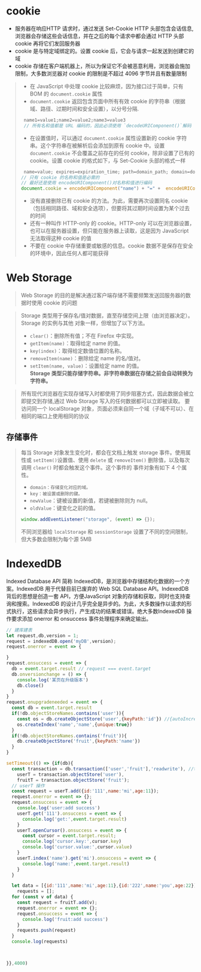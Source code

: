 # cookie
- 服务器在响应HTTP 请求时，通过发送 Set-Cookie HTTP 头部包含会话信息,浏览器会存储这些会话信息，并在之后的每个请求中都会通过 HTTP 头部 cookie 再将它们发回服务器
- cookie 是与特定域绑定的。设置 cookie 后，它会与请求一起发送到创建它的域
- cookie 存储在客户端机器上，所以为保证它不会被恶意利用，浏览器会施加限制，大多数浏览器对 cookie 的限制是不超过 4096 字节并且有数量限制

> - 在 JavaScript 中处理 cookie 比较麻烦，因为接口过于简单，只有 BOM 的 `document.cookie` 属性
> - `document.cookie` 返回包含页面中所有有效 cookie 的字符串（根据域、路径、过期时间和安全设置），以分号分隔.
> ```javascript
>  name1=value1;name2=value2;name3=value3
>  // 所有名和值都是 URL 编码的，因此必须使用 `decodeURIComponent()`解码
> ```  
> - 在设置值时，可以通过 `document.cookie` 属性设置新的 cookie 字符串。这个字符串在被解析后会添加到原有 cookie 中。设置 `document.cookie` 不会覆盖之前存在的任何 cookie，除非设置了已有的cookie。设置 cookie 的格式如下，与 Set-Cookie 头部的格式一样
> ```javascript
>  name=value; expires=expiration_time; path=domain_path; domain=domain_name; secure 
> // 只有 cookie 的名称和值是必需的
> // 最好还是使用 encodeURIComponent()对名称和值进行编码
> document.cookie = encodeURIComponent("name") + "=" +  encodeURIComponent("Nicholas") + "; domain=.wrox.com; path=/";
> ``` 
> - 没有直接删除已有 cookie 的方法。为此，需要再次设置同名 cookie（包括相同路径、域和安全选项），但要将其过期时间设置为某个过去的时间
> - 还有一种叫作 HTTP-only 的 cookie。HTTP-only 可以在浏览器设置，也可以在服务器设置，但只能在服务器上读取，这是因为 JavaScript 无法取得这种 cookie 的值
> - 不要在 cookie 中存储重要或敏感的信息。cookie 数据不是保存在安全的环境中，因此任何人都可能获得


# Web Storage
> Web Storage 的目的是解决通过客户端存储不需要频繁发送回服务器的数
据时使用 cookie 的问题

> Storage 类型用于保存名/值对数据，直至存储空间上限（由浏览器决定）。Storage 的实例与其他
对象一样，但增加了以下方法。
> - `clear()`：删除所有值；不在 Firefox 中实现。
> - `getItem(name)`：取得给定 name 的值。
> - `key(index)`：取得给定数值位置的名称。
> - `removeItem(name)`：删除给定 name 的名/值对。
> - `setItem(name, value)`：设置给定 name 的值。  
> **Storage 类型只能存储字符串。非字符串数据在存储之前会自动转换为字符串。**

> 所有现代浏览器在实现存储写入时都使用了同步阻塞方式，因此数据会被立即提交到存储,通过 Web Storage 写入的任何数据都可以立即被读取。
> 要访问同一个 localStorage 对象，页面必须来自同一个域（子域不可以）、在相同的端口上使用相同的协议
## 存储事件
> 每当 Storage 对象发生变化时，都会在文档上触发 storage 事件。使用属性或 `setItem()`设置值、使用 `delete` 或 `removeItem()` 删除值，以及每次调用 `clear()` 时都会触发这个事件。这个事件的
事件对象有如下 4 个属性。
> - `domain：存储变化对应的域。`
> - `key：被设置或删除的键。`
> - `newValue`：键被设置的新值，若键被删除则为 null。 
> - `oldValue`：键变化之前的值。
> ```javascript
> window.addEventListener("storage", (event) => {});
> ```
> 不同浏览器给 `localStorage` 和 `sessionStorage` 设置了不同的空间限制，但大多数会限制为每个源 5MB

# IndexedDB
Indexed Database API 简称 IndexedDB，是浏览器中存储结构化数据的一个方案。IndexedDB 用于代替目前已废弃的 Web SQL Database API。IndexedDB 背后的思想是创造一套 API，方便JavaScript 对象的存储和获取，同时也支持查询和搜索。IndexedDB 的设计几乎完全是异步的。为此，大多数操作以请求的形式执行，这些请求会异步执行，产生成功的结果或错误。绝大多数IndexedDB 操作要求添加 onerror 和 onsuccess 事件处理程序来确定输出。
```javascript
// 建库建表
let request,db,version = 1;
request = indexedDB.open('myDB',version);
request.onerror = event => {

}
request.onsuccess = event => {
  db = event.target.result // request === event.target
  db.onversionchange = () => {
    console.log('某页在升级版本')
    db.close()
  }
}
request.onupgradeneeded = event => {
  const db = event.target.result
  if(!db.objectStoreNames.contains('user')){
    const os = db.createObjectStore('user',{keyPath:'id'}) //{autoIncrement:true}
    os.createIndex('name','name',{unique:true})
  }
  if(!db.objectStoreNames.contains('fruit')){
    db.createObjectStore('fruit',{keyPath:'name'})
  }
}

setTimeout(() => {if(db){
  const transaction = db.transaction(['user','fruit'],'readwrite'), //transaction('user','readwrite')
    userT = transaction.objectStore('user'),
    fruitT = transaction.objectStore('fruit');
  // userT 操作
  const request = userT.add({id:'111',name:'mi',age:11});
  request.onerror = event => {};
  request.onsuccess = event => {
    console.log('user:add success')
    userT.get('111').onsuccess = event => {
      console.log('get:',event.target.result)
    }
    userT.openCursor().onsuccess = event => {
      const cursor = event.target.result;
      console.log('cursor.key:',cursor.key)
      console.log('cursor.value:',cursor.value)
    }
    userT.index('name').get('mi').onsuccess = event => {
      console.log('name:',event.target.result)
    }
  }

  let data = [{id:'111',name:'mi',age:11},{id:'222',name:'you',age:22}],
    requests = [];
  for (const v of data) {
    const request = fruitT.add(v);
    request.onerror = event => {};
    request.onsuccess = event => {
      console.log('fruit:add success')
    }
    requests.push(request)
  }
  console.log(requests)
  


}},4000)

```